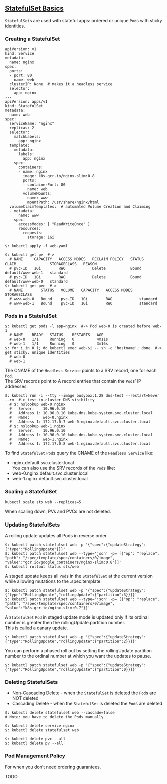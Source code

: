 ## [StatefulSet Basics](https://kubernetes.io/docs/tutorials/stateful-application/basic-stateful-set/)

`StatefulSet`s are used with stateful apps: ordered or unique `Pod`s with sticky identities.  

### Creating a StatefulSet

```
apiVersion: v1
kind: Service
metadata:
  name: nginx
spec:
  ports:
  - port: 80
    name: web
  clusterIP: None  # makes it a headless service
  selector:
    app: nginx
---
apiVersion: apps/v1
kind: StatefulSet
metadata:
  name: web
spec:
  serviceName: "nginx"
  replicas: 2
  selector:
    matchLabels:
      app: nginx
  template:
    metadata:
      labels:
        app: nginx
    spec:
      containers:
      - name: nginx
        image: k8s.gcr.io/nginx-slim:0.8
        ports:
        - containerPort: 80
          name: web
        volumeMounts:
        - name: www
          mountPath: /usr/share/nginx/html
  volumeClaimTemplates:  # automated Volume Creation and Claiming
  - metadata:
      name: www
    spec:
      accessModes: [ "ReadWriteOnce" ]
      resources:
        requests:
          storage: 1Gi
```

```
$: kubectl apply -f web.yaml

$: kubectl get pv  #->
  # NAME     CAPACITY   ACCESS MODES   RECLAIM POLICY   STATUS      CLAIM               STORAGECLASS   REASON
  # pvc-ID   1Gi        RWO            Delete           Bound       default/www-web-1   standard             
  # pvc-ID   1Gi        RWO            Delete           Bound       default/www-web-0   standard             
$: kubectl get pvc  #->
  # NAME        STATUS   VOLUME   CAPACITY   ACCESS MODES   STORAGECLASS
  # www-web-0   Bound    pvc-ID   1Gi        RWO            standard    
  # www-web-1   Bound    pvc-ID   1Gi        RWO            standard    
```

### Pods in a StatefulSet

```
$: kubectl get pods -l app=nginx  #-> Pod web-0 is created before web-1
  # NAME    READY   STATUS    RESTARTS   AGE
  # web-0   1/1     Running   0          4m11s
  # web-1   1/1     Running   0          3m16s
$: for i in 0 1; do kubectl exec web-$i -- sh -c 'hostname'; done  #-> get sticky, unique identities
  # web-0
  # web-1
```

The CNAME of the `Headless Service` points to a SRV record, one for each `Pod`.  
The SRV records point to A record entries that contain the `Pod`s’ IP addresses.  

```
$: kubectl run -i --tty --image busybox:1.28 dns-test --restart=Never --rm  #-> test in-cluster DNS visibility
  # $: nslookup web-0.nginx
  #   Server:    10.96.0.10
  #   Address 1: 10.96.0.10 kube-dns.kube-system.svc.cluster.local
  #   Name:      web-0.nginx
  #   Address 1: 172.17.0.7 web-0.nginx.default.svc.cluster.local
  # $: nslookup web-1.nginx
  #   Server:    10.96.0.10
  #   Address 1: 10.96.0.10 kube-dns.kube-system.svc.cluster.local
  #   Name:      web-1.nginx
  #   Address 1: 172.17.0.8 web-1.nginx.default.svc.cluster.local
```

To find `StatefulSet` `Pod`s query the CNAME of the `Headless Service` like:  
* nginx.default.svc.cluster.local  
You can also use the SRV records of the `Pod`s like:  
* web-0.nginx.default.svc.cluster.local  
* web-1.nginx.default.svc.cluster.local  

### Scaling a StatefulSet

```
kubectl scale sts web --replicas=5
```

When scaling down, PVs and PVCs are not deleted.  

### Updating StatefulSets

A rolling update updates all Pods in reverse order.  

```
$: kubectl patch statefulset web -p '{"spec":{"updateStrategy":{"type":"RollingUpdate"}}}'
$: kubectl patch statefulset web --type='json' -p='[{"op": "replace", "path": "/spec/template/spec/containers/0/image", "value":"gcr.io/google_containers/nginx-slim:0.8"}]'
$: kubectl rollout status sts/web
```

A staged update keeps all `Pod`s in the `StatefulSet` at the current version while allowing mutations to the .spec.template.  

```
$: kubectl patch statefulset web -p '{"spec":{"updateStrategy":{"type":"RollingUpdate","rollingUpdate":{"partition":3}}}}'
$: kubectl patch statefulset web --type='json' -p='[{"op": "replace", "path": "/spec/template/spec/containers/0/image", "value":"k8s.gcr.io/nginx-slim:0.7"}]'
```

A `StatefulSet` `Pod` in staged update mode is updated only if its ordinal number is greater then the rollingUpdate.partition number.  
This is called a canary update.  

```
$: kubectl patch statefulset web -p '{"spec":{"updateStrategy":{"type":"RollingUpdate","rollingUpdate":{"partition":2}}}}'
```

You can perform a phased roll out by setting the rollingUpdate.partition number to the ordinal number at which you want the updates to pause.  

```
$: kubectl patch statefulset web -p '{"spec":{"updateStrategy":{"type":"RollingUpdate","rollingUpdate":{"partition":0}}}}'
```

### Deleting StatefulSets

* Non-Cascading Delete - when the `StatefulSet` is deleted the `Pod`s are NOT deleted
* Cascading Delete - when the `StatefulSet` is deleted the `Pod`s are deleted

```
$: kubectl delete statefulset web --cascade=false
# Note: you have to delete the Pods manually
```

```
$: kubectl delete service nginx
$: kubectl delete statefulset web

$: kubectl delete pvc --all
$: kubectl delete pv --all
```

### Pod Management Policy

For when you don't need ordering guarantees.  

TODO
